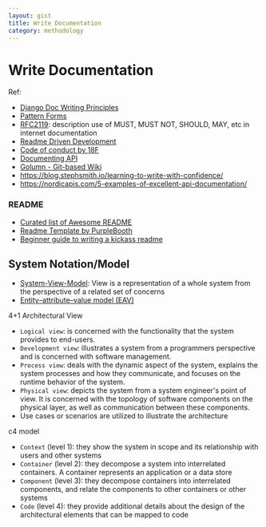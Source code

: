 ```yaml
---
layout: gist
title: Write Documentation
category: methodology
---
```


# Write Documentation

Ref:
- [Django Doc Writing Principles](https://jacobian.org/writing/great-documentation/)
- [Pattern Forms](https://www.martinfowler.com/articles/writingPatterns.html)
- [RFC2119](https://tools.ietf.org/html/rfc2119): description use of MUST, MUST NOT, SHOULD, MAY, etc in internet documentation
- [Readme Driven Development](http://tom.preston-werner.com/2010/08/23/readme-driven-development.html)
- [Code of conduct by 18F](https://github.com/18F/code-of-conduct)
- [Documenting API](https://idratherbewriting.com/learnapidoc/)
- [Golumn - Git-based Wiki](https://github.com/gollum/gollum)
- <https://blog.stephsmith.io/learning-to-write-with-confidence/>
- <https://nordicapis.com/5-examples-of-excellent-api-documentation/>


### README

- [Curated list of Awesome README](https://github.com/matiassingers/awesome-readme)
- [Readme Template by PurpleBooth](https://gist.github.com/PurpleBooth/109311bb0361f32d87a2)
- [Beginner guide to writing a kickass readme](https://medium.com/@meakaakka/a-beginners-guide-to-writing-a-kickass-readme-7ac01da88ab3)


## System Notation/Model

- [System-View-Model](https://en.wikipedia.org/wiki/View_model): View is a representation of a whole system from the perspective of a related set of concerns
- [Entity–attribute–value model (EAV)](https://en.wikipedia.org/wiki/Entity%E2%80%93attribute%E2%80%93value_model)

4+1 Architectural View
- `Logical view`: is concerned with the functionality that the system provides to end-users.
- `Development view`: illustrates a system from a programmers perspective and is concerned with software management.
- `Process view`: deals with the dynamic aspect of the system, explains the system processes and how they communicate, and focuses on the runtime behavior of the system.
- `Physical view`: depicts the system from a system engineer's point of view. It is concerned with the topology of software components on the physical layer, as well as communication between these components.
- Use cases or scenarios are utilized to illustrate the architecture

c4 model
- `Context` (level 1): they show the system in scope and its relationship with users and other systems
- `Container` (level 2): they decompose a system into interrelated containers.  A container represents an application or a data store
- `Component` (level 3): they decompose containers into interrelated components, and relate the components to other containers or other systems
- `Code` (level 4): they provide additional details about the design of the architectural elements that can be mapped to code

